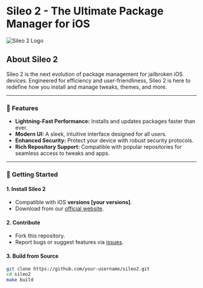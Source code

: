 # Sileo 2 - The Ultimate Package Manager for iOS

![Sileo 2 Logo](https://example.com/logo.png) <!-- Replace with actual logo URL -->

## About Sileo 2
Sileo 2 is the next evolution of package management for jailbroken iOS devices. Engineered for efficiency and user-friendliness, Sileo 2 is here to redefine how you install and manage tweaks, themes, and more.

---

### 🌟 **Features**
- **Lightning-Fast Performance:** Installs and updates packages faster than ever.
- **Modern UI:** A sleek, intuitive interface designed for all users.
- **Enhanced Security:** Protect your device with robust security protocols.
- **Rich Repository Support:** Compatible with popular repositories for seamless access to tweaks and apps.

---

### 🚀 **Getting Started**

#### 1. **Install Sileo 2**
   - Compatible with iOS **versions [your versions]**.
   - Download from our [official website](https://example.com).

#### 2. **Contribute**
   - Fork this repository.
   - Report bugs or suggest features via [issues](https://github.com/your-repo/issues).

#### 3. **Build from Source**
   ```bash
   git clone https://github.com/your-username/sileo2.git
   cd sileo2
   make build
